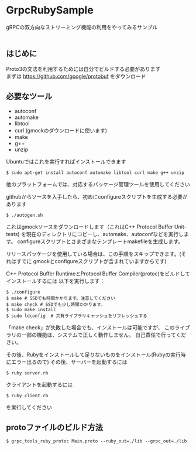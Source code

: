 # GrpcRubySample
gRPCの双方向なストリーミング機能の利用をやってみるサンプル
</br></br>

## はじめに
Proto3の文法を利用するためには自分でビルドする必要があります</br>
まずは https://github.com/google/protobuf をダウンロード

## 必要なツール

  * autoconf
  * automake
  * libtool
  * curl (gmockのダウンロードに使います)
  * make
  * g++
  * unzip

Ubuntuではこれを実行すればインストールできます

    $ sudo apt-get install autoconf automake libtool curl make g++ unzip

他のプラットフォームでは、対応するパッケージ管理ツールを使用してください

githubからソースを入手したら、初めにconfigureスクリプトを生成する必要があります

    $ ./autogen.sh

これはgmockソースをダウンロードします（これはC++ Protocol Buffer Unit-tests)
を現在のディレクトリにコピーし、automake、autoconfなどを実行します。
configureスクリプトとさまざまなテンプレートmakefileを生成します。

リリースパッケージを使用している場合は、この手順をスキップできます。(それはすでに
gmockとconfigureスクリプトが含まれていますからです)

C++ Protocol Buffer RuntimeとProtocol Buffer Compiler(protoc)をビルドしてインストールするには
以下を実行します：

    $ ./configure
    $ make # SSDでも時間かかります。注意してください
    $ make check # SSDでも少し時間かかります。
    $ sudo make install
    $ sudo ldconfig  # 共有ライブラリキャッシュをリフレッシュする

「make check」が失敗した場合でも、インストールは可能ですが、
このライブラリの一部の機能は、システムで正しく動作しません。
自己責任で行ってください。


その後、Rubyをインストールして足りないものをインストール(Rubyの実行時にエラー出るので)
その後、サーバーを起動するには
    
    $ ruby server.rb
クライアントを起動するには
    
    $ ruby client.rb
    
を実行してください

## protoファイルのビルド方法

    $ grpc_tools_ruby_protoc Main.proto --ruby_out=./lib --grpc_out=./lib
